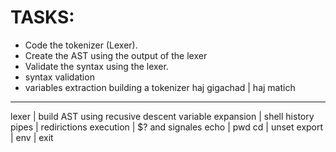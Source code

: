 # TASKS:

- Code the tokenizer (Lexer).
- Create the AST using the output of the lexer 
- Validate the syntax using the lexer.
- syntax validation
- variables extraction
building a tokenizer
haj gigachad        |         haj matich
________________________________________________________________
lexer               |   build AST using recusive descent
variable expansion  |   shell history
pipes               |   redirictions
execution           |   $? and signales
echo                |   pwd
cd                  |   unset
export              |   env
                    |   exit